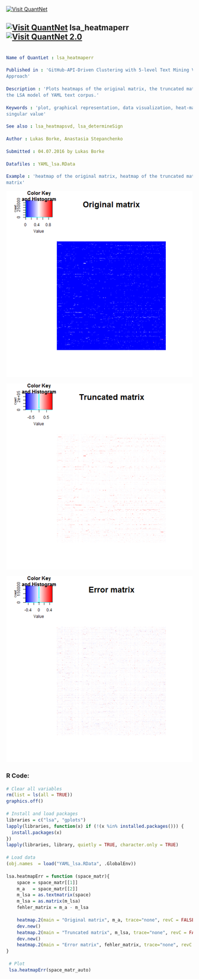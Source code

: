 
[<img src="https://github.com/QuantLet/Styleguide-and-FAQ/blob/master/pictures/banner.png" width="888" alt="Visit QuantNet">](http://quantlet.de/)

## [<img src="https://github.com/QuantLet/Styleguide-and-FAQ/blob/master/pictures/qloqo.png" alt="Visit QuantNet">](http://quantlet.de/) **lsa_heatmaperr** [<img src="https://github.com/QuantLet/Styleguide-and-FAQ/blob/master/pictures/QN2.png" width="60" alt="Visit QuantNet 2.0">](http://quantlet.de/)

```yaml

Name of QuantLet : lsa_heatmaperr

Published in : 'GitHub-API-Driven Clustering with 5-level Text Mining Validation Pipeline: R based
Approach'

Description : 'Plots heatmaps of the original matrix, the truncated matrix and the error matrix for
the LSA model of YAML text corpus.'

Keywords : 'plot, graphical representation, data visualization, heat-map, text mining, svd,
singular value'

See also : lsa_heatmapsvd, lsa_determineSign

Author : Lukas Borke, Anastasia Stepanchenko

Submitted : 04.07.2016 by Lukas Borke

Datafiles : YAML_lsa.RData

Example : 'heatmap of the original matrix, heatmap of the truncated matrix, heatmap of the error
matrix'

```

![Picture1](lsa_heatmaperr-1.png)

![Picture2](lsa_heatmaperr-2.png)

![Picture3](lsa_heatmaperr-3.png)


### R Code:
```r
# Clear all variables
rm(list = ls(all = TRUE))
graphics.off()

# Install and load packages
libraries = c("lsa", "gplots")
lapply(libraries, function(x) if (!(x %in% installed.packages())) {
  install.packages(x)
})
lapply(libraries, library, quietly = TRUE, character.only = TRUE)

# Load data
(obj.names  = load("YAML_lsa.RData", .GlobalEnv))

lsa.heatmapErr = function (space_matr){
    space = space_matr[[1]]
    m_a   = space_matr[[2]]
    m_lsa = as.textmatrix(space)
    m_lsa = as.matrix(m_lsa)
    fehler_matrix = m_a - m_lsa

    heatmap.2(main = "Original matrix", m_a, trace="none", revC = FALSE, dendrogram = "none", labRow = FALSE, labCol = FALSE, Rowv = FALSE, Colv = FALSE, breaks =100,col = bluered)
    dev.new()
    heatmap.2(main = "Truncated matrix", m_lsa, trace="none", revC = FALSE, dendrogram = "none", labRow = FALSE, labCol = FALSE, Rowv = FALSE, Colv = FALSE, breaks =100,col = bluered)
    dev.new()
    heatmap.2(main = "Error matrix", fehler_matrix, trace="none", revC = FALSE, dendrogram = "none", labRow = FALSE, labCol = FALSE, Rowv = FALSE, Colv = FALSE, breaks =100,col = bluered)
}

 # Plot
 lsa.heatmapErr(space_matr_auto)

```
